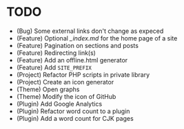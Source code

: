 # TODO

* (Bug) Some external links don't change as expeced
* (Feature) Optional *_index.md* for the home page of a site
* (Feature) Pagination on sections and posts
* (Feature) Redirecting link(s)
* (Feature) Add an offline.html generator
* (Feature) Add `SITE_PREFIX`
* (Project) Refactor PHP scripts in private library
* (Project) Create an icon generator
* (Theme) Open graphs
* (Theme) Modify the icon of GitHub
* (Plugin) Add Google Analytics
* (Plugin) Refactor word count to a plugin
* (Plugin) Add a word count for CJK pages
